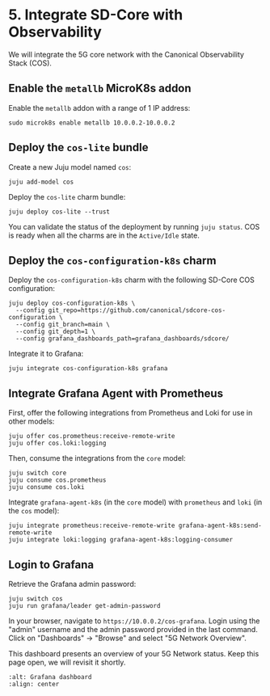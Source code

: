 # 5. Integrate SD-Core with Observability

We will integrate the 5G core network with the Canonical Observability Stack (COS).

## Enable the `metallb` MicroK8s addon

Enable the `metallb` addon with a range of 1 IP address:

```console
sudo microk8s enable metallb 10.0.0.2-10.0.0.2
```

## Deploy the `cos-lite` bundle

Create a new Juju model named `cos`:

```console
juju add-model cos
```

Deploy the `cos-lite` charm bundle:

```console
juju deploy cos-lite --trust
```

You can validate the status of the deployment by running `juju status`. COS is ready when all the 
charms are in the `Active/Idle` state.

## Deploy the `cos-configuration-k8s` charm

Deploy the `cos-configuration-k8s` charm with the following SD-Core COS configuration:

```console
juju deploy cos-configuration-k8s \
  --config git_repo=https://github.com/canonical/sdcore-cos-configuration \
  --config git_branch=main \
  --config git_depth=1 \
  --config grafana_dashboards_path=grafana_dashboards/sdcore/
```

Integrate it to Grafana:

```console
juju integrate cos-configuration-k8s grafana
```

## Integrate Grafana Agent with Prometheus

First, offer the following integrations from Prometheus and Loki for use in other models:

```console
juju offer cos.prometheus:receive-remote-write
juju offer cos.loki:logging
```

Then, consume the integrations from the `core` model:

```console
juju switch core
juju consume cos.prometheus
juju consume cos.loki
```

Integrate `grafana-agent-k8s` (in the `core` model) with `prometheus` and `loki` (in the `cos` model):

```console
juju integrate prometheus:receive-remote-write grafana-agent-k8s:send-remote-write
juju integrate loki:logging grafana-agent-k8s:logging-consumer
```

## Login to Grafana

Retrieve the Grafana admin password:

```console
juju switch cos
juju run grafana/leader get-admin-password
```

In your browser, navigate to `https://10.0.0.2/cos-grafana`. Login using the "admin" username
and the admin password provided in the last command. Click on "Dashboards" -> "Browse" and select 
"5G Network Overview".

This dashboard presents an overview of your 5G Network status. Keep this page open, we will
revisit it shortly.

```{image} ../images/grafana_5g_dashboard_sim_before.png
:alt: Grafana dashboard
:align: center
```
